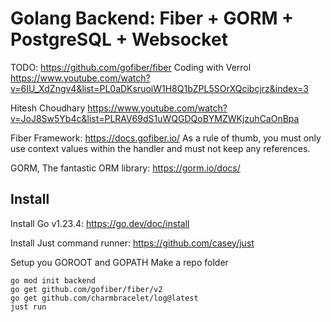 # Golang Backend: Fiber + GORM + PostgreSQL + Websocket

TODO: https://github.com/gofiber/fiber
Coding with Verrol
https://www.youtube.com/watch?v=6IU_XdZngv4&list=PL0aDKsruoiW1H8Q1bZPL5SOrXQcibcjrz&index=3

Hitesh Choudhary
https://www.youtube.com/watch?v=JoJ8Sw5Yb4c&list=PLRAV69dS1uWQGDQoBYMZWKjzuhCaOnBpa


Fiber Framework: https://docs.gofiber.io/
As a rule of thumb, you must only use context values within the handler and must not keep any references. 

GORM, The fantastic ORM library: https://gorm.io/docs/

## Install
Install Go v1.23.4: https://go.dev/doc/install

Install Just command runner: https://github.com/casey/just

Setup you GOROOT and GOPATH
Make a repo folder
```
go mod init backend
go get github.com/gofiber/fiber/v2
go get github.com/charmbracelet/log@latest
just run
```